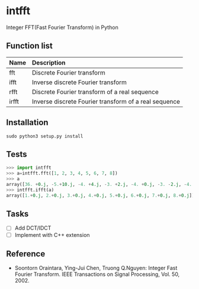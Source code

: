 # intfft
Integer FFT(Fast Fourier Transform) in Python

Function list
------------
|Name|Description|
|:---|:---|
|fft|Discrete Fourier transform|
|ifft|Inverse discrete Fourier transform|
|rfft|Discrete Fourier transform of a real sequence|
|irfft|Inverse discrete Fourier transform of a real sequence|


Installation
------------
```
sudo python3 setup.py install
```

Tests
------------
```py
>>> import intfft
>>> a=intfft.fft([1, 2, 3, 4, 5, 6, 7, 8])
>>> a
array([36. +0.j, -5.+10.j, -4. +4.j, -3. +2.j, -4. +0.j, -3. -2.j, -4. -4.j, -5.-10.j])
>>> intfft.ifft(a)
array([1.+0.j, 2.+0.j, 3.+0.j, 4.+0.j, 5.+0.j, 6.+0.j, 7.+0.j, 8.+0.j])
```

Tasks
------------
- [ ] Add DCT/IDCT
- [ ] Implement with C++ extension

Reference
------------
- Soontorn Oraintara, Ying-Jui Chen, Truong Q.Nguyen: Integer Fast Fourier Transform. IEEE Transactions on Signal Processing, Vol. 50, 2002.
